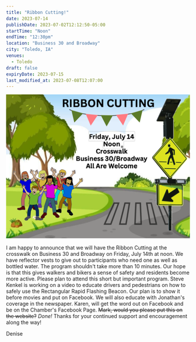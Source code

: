 ```yaml
---
title: "Ribbon Cutting!"
date: 2023-07-14
publishDate: 2023-07-02T12:12:50-05:00
startTime: "Noon"
endTime: "12:30pm"
location: "Business 30 and Broadway"
city: "Toledo, IA"
venues:
  - Toledo
draft: false
expiryDate: 2023-07-15
last_modified_at: 2023-07-08T12:07:00
--- 
```


![Ribbon Cutting](images/ribbon-cutting-july-2023.png)  

I am happy to announce that we will have the Ribbon Cutting at the crosswalk on Business 30 and Broadway on Friday, July 14th at noon. We have reflector vests to give out to participants who need one as well as bottled water. The program shouldn't take more than 10 minutes. Our hope is that this gives walkers and bikers a sense of safety and residents become more active. Please plan to attend this short but important program. Steve Kenkel is working on a video to educate drivers and pedestrians on how to safely use the Rectangular Rapid Flashing Beacon. Our plan is to show it before movies and put on Facebook. We will also educate with Jonathan's coverage in the newspaper. Karen, will get the word out on Facebook and be on the Chamber's Facebook Page. ~~Mark, would you please put this on the website?~~ _Done!_  Thanks for your continued support and encouragement along the way! 

Denise 